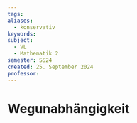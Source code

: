 ```yaml
---
tags: 
aliases:
  - konservativ
keywords: 
subject:
  - VL
  - Mathematik 2
semester: SS24
created: 25. September 2024
professor:
---
```

 

# Wegunabhängigkeit